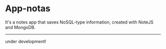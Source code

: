 # App-notas

It's a notes app that saves NoSQL-type information, created with NoteJS and MongoDB.
***
under development!
